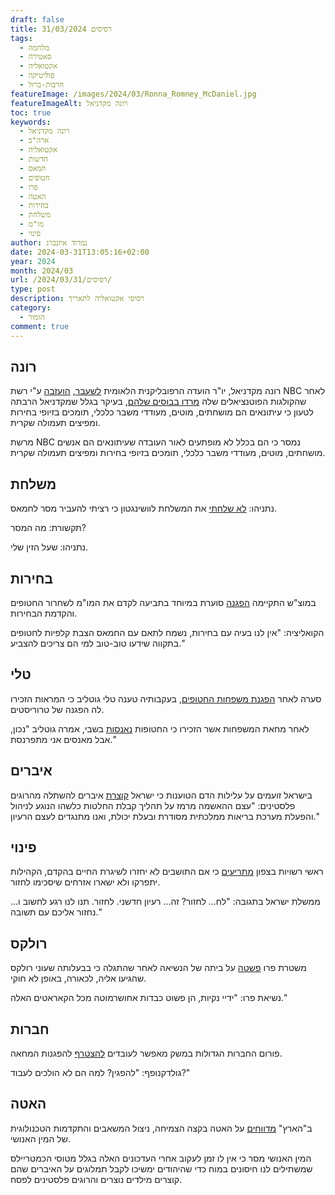 ```yaml
---
draft: false
title: רסיסים 31/03/2024
tags:
  - מלחמה
  - סאטירה
  - אקטואליה
  - פוליטיקה
  - חרבות-ברזל
featureImage: /images/2024/03/Ronna_Romney_McDaniel.jpg
featureImageAlt: רונה מקדניאל
toc: true
keywords:
  - רונה מקדניאל
  - ארה"ב
  - אקטואליה
  - חדשות
  - חמאס
  - חטופים
  - פרו
  - האטה
  - בחירות
  - משלחת
  - מו"מ
  - פינוי
author: נמרוד איזנברג
date: 2024-03-31T13:05:16+02:00
year: 2024
month: 2024/03
url: /2024/03/31/רסיסים/
type: post
description: רסיסי אקטואליה לתאריך
category:
  - הומור
comment: true
---
```

## רונה
רונה מקדניאל, יו"ר הועדה הרפובליקנית הלאומית [לשעבר](https://www.ynet.co.il/news/article/bk7oup9np), [הועזבה](https://edition.cnn.com/2024/03/26/media/nbc-news-ousts-ronna-mcdaniel/index.html) ע"י רשת NBC לאחר שהקולגות הפוטנציאלים שלה [מרדו בבוסים שלהם](https://www.ynet.co.il/news/article/s16jzi11k0), בעיקר בגלל שמקדניאל הרבתה לטעון כי עיתונאים הם מושחתים, מוטים, מעודדי משבר כלכלי, תומכים בזיופי בחירות ומפיצים תעמולה שקרית.

מרשת NBC נמסר כי הם בכלל לא מופתעים לאור העובדה שעיתונאים הם אנשים מושחתים, מוטים, מעודדי משבר כלכלי, תומכים בזיופי בחירות ומפיצים תעמולה שקרית.
## משלחת
נתניהו: [לא שלחתי](https://www.haaretz.co.il/news/politics/war-2023/2024-03-27/ty-article-live/0000018e-7ce0-d9f5-a7ae-7eed93b10000?liveBlogItemId=448581976#448581976) את המשלחת לוושינגטון כי רציתי להעביר מסר לחמאס.

תקשורת: מה המסר?

נתניהו: שעל הזין שלי.
## בחירות
במוצ"ש התקיימה [הפגנה](https://www.ynet.co.il/news/article/sycr3cby0) סוערת במיוחד בתביעה לקדם את המו"מ לשחרור החטופים והקדמת הבחירות.

הקואליציה: "אין לנו בעיה עם בחירות, נשמח לתאם עם החמאס הצבת קלפיות לחטופים בתקווה שידעו טוב-טוב למי הם צריכים להצביע."
## טלי
סערה לאחר [הפגנת משפחות החטופים](https://www.ynet.co.il/news/article/r1ype9ly0), בעקבותיה טענה טלי גוטליב כי המראות הזכירו לה הפגנה של טרוריסטים.

לאחר מחאת המשפחות אשר הזכירו כי החטופות [נאנסות](https://www.mako.co.il/news-military/2024_q1/Article-2b96e577d8b7e81026.htm) בשבי, אמרה גוטליב "נכון, אבל מאנסים אני מתפרנסת."
## איברים
בישראל זועמים על עלילות הדם הטוענות כי ישראל [קוצרת](https://www.the7eye.org.il/515023) איברים להשתלה מהרוגים פלסטינים: "עצם ההאשמה מרמז על תהליך קבלת החלטות כלשהו הנוגע לניהול והפעלת מערכת בריאות ממלכתית מסודרת ובעלת יכולת, ואנו מתנגדים לעצם הרעיון."
## פינוי
ראשי רשויות בצפון [מתריעים](https://www.haaretz.co.il/news/politics/2024-03-31/ty-article-magazine/.premium/0000018e-7fc0-d9f5-a7ae-7fcd0b140000) כי אם התושבים לא יחזרו לשיגרת החיים בהקדם, הקהילות יתפרקו ולא ישארו אזרחים שיסכימו לחזור.

ממשלת ישראל בתגובה: "לח... לחזור? זה... רעיון חדשני. לחזור. תנו לנו רגע לחשוב ו... נחזור אליכם עם תשובה."
## רולקס
משטרת פרו [פשטה](https://www.haaretz.co.il/news/world/america/2024-03-31/ty-article/.premium/0000018e-9357-d9a4-a7bf-df5feca60000) על ביתה של הנשיאה לאחר שהתגלה כי בבעלותה שעוני רולקס שהגיעו אליה, לכאורה, באופן לא חוקי.

נשיאת פרו: "ידיי נקיות, הן פשוט כבדות אחושרמוטה מכל הקאראטים האלה."
## חברות
פורום החברות הגדולות במשק מאפשר לעובדים [להצטרף](https://www.haaretz.co.il/tmr/news/2024-03-31/ty-article/0000018e-934d-d229-adae-93dfaed70000) להפגנות המחאה.

גולדקנופף: "להפגין? למה הם לא הולכים לעבוד?"
## האטה
ב"הארץ" [מדווחים](https://www.haaretz.co.il/news/politi/2024-03-31/ty-article/.premium/0000018e-90bc-d9a4-a7bf-dcfdb57a0000) על האטה בקצה הצמיחה, ניצול המשאבים והתקדמות הטכנולוגית של המין האנושי.

המין האנושי מסר כי אין לו זמן לעקוב אחרי העדכונים האלה בגלל מטוסי הכמטריילס שמשתילים לנו חיסונים במוח כדי שהיהודים ימשיכו לקבל תמלוגים על האיברים שהם קוצרים מילדים נוצרים והרוגים פלסטינים לפסח.
